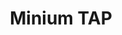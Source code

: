 ---
layout: solution
title: Minium TAP
status: stable
order: 2
identifier: minium
permalink: /minium/
get-started: https://minium.vilt.io/docs/
github: https://github.com/viltgroup/minium-developer
github-org: viltgroup
main-color: darkorange
logo-acronym: Mi
logo-section: TAP
short-name: Minium TAP
full-name: Minium Test Automation Platform
description: Minium is both simple and powerful - tests can be written in Cucumber even by non-technical people, but you also get the flexibility to automate complex tasks using JavaScript code.
twitter-url: https://twitter.com/VigletTweet
social-image: https://viglet.org/static_files/img/minium_logo.png
facebook-url: https://www.facebook.com/viglet
youtube-playlist-id: PLtYR_mxVztvMZuYfgjRe5OAl2WL_mb2N_
youtube-channel: https://www.youtube.com/channel/UCmsXcLcJlDH_E7LavJ7xoyw
download-message: Download Minium and test your sites.
download-size: 110 MB
download-url: https://github.com/viltgroup/minium-developer/releases/download/minium-developer-2.6.0/minium-developer-2.6.0-linux.tar.gz
release: 2.6.0
file-type: .tar.gz
---